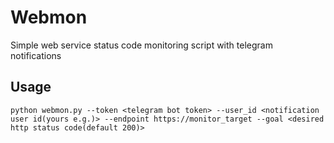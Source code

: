 # Webmon

Simple web service status code monitoring script with telegram notifications

## Usage
```
python webmon.py --token <telegram bot token> --user_id <notification user id(yours e.g.)> --endpoint https://monitor_target --goal <desired http status code(default 200)>
```